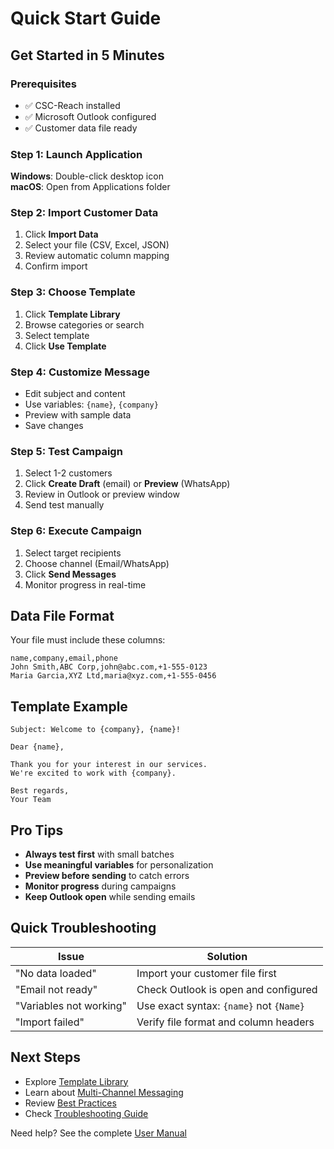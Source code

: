 # Quick Start Guide

## Get Started in 5 Minutes

### Prerequisites
- ✅ CSC-Reach installed
- ✅ Microsoft Outlook configured
- ✅ Customer data file ready

### Step 1: Launch Application
**Windows**: Double-click desktop icon  
**macOS**: Open from Applications folder

### Step 2: Import Customer Data
1. Click **Import Data**
2. Select your file (CSV, Excel, JSON)
3. Review automatic column mapping
4. Confirm import

### Step 3: Choose Template
1. Click **Template Library**
2. Browse categories or search
3. Select template
4. Click **Use Template**

### Step 4: Customize Message
- Edit subject and content
- Use variables: `{name}`, `{company}`
- Preview with sample data
- Save changes

### Step 5: Test Campaign
1. Select 1-2 customers
2. Click **Create Draft** (email) or **Preview** (WhatsApp)
3. Review in Outlook or preview window
4. Send test manually

### Step 6: Execute Campaign
1. Select target recipients
2. Choose channel (Email/WhatsApp)
3. Click **Send Messages**
4. Monitor progress in real-time

## Data File Format

Your file must include these columns:

```csv
name,company,email,phone
John Smith,ABC Corp,john@abc.com,+1-555-0123
Maria Garcia,XYZ Ltd,maria@xyz.com,+1-555-0456
```

## Template Example

```
Subject: Welcome to {company}, {name}!

Dear {name},

Thank you for your interest in our services. 
We're excited to work with {company}.

Best regards,
Your Team
```

## Pro Tips

- **Always test first** with small batches
- **Use meaningful variables** for personalization
- **Preview before sending** to catch errors
- **Monitor progress** during campaigns
- **Keep Outlook open** while sending emails

## Quick Troubleshooting

| Issue | Solution |
|-------|----------|
| "No data loaded" | Import your customer file first |
| "Email not ready" | Check Outlook is open and configured |
| "Variables not working" | Use exact syntax: `{name}` not `{Name}` |
| "Import failed" | Verify file format and column headers |

## Next Steps

- Explore [Template Library](user_manual.md#template-management)
- Learn about [Multi-Channel Messaging](user_manual.md#multi-channel-messaging)
- Review [Best Practices](user_manual.md#best-practices)
- Check [Troubleshooting Guide](troubleshooting_guide.md)

Need help? See the complete [User Manual](user_manual.md)

